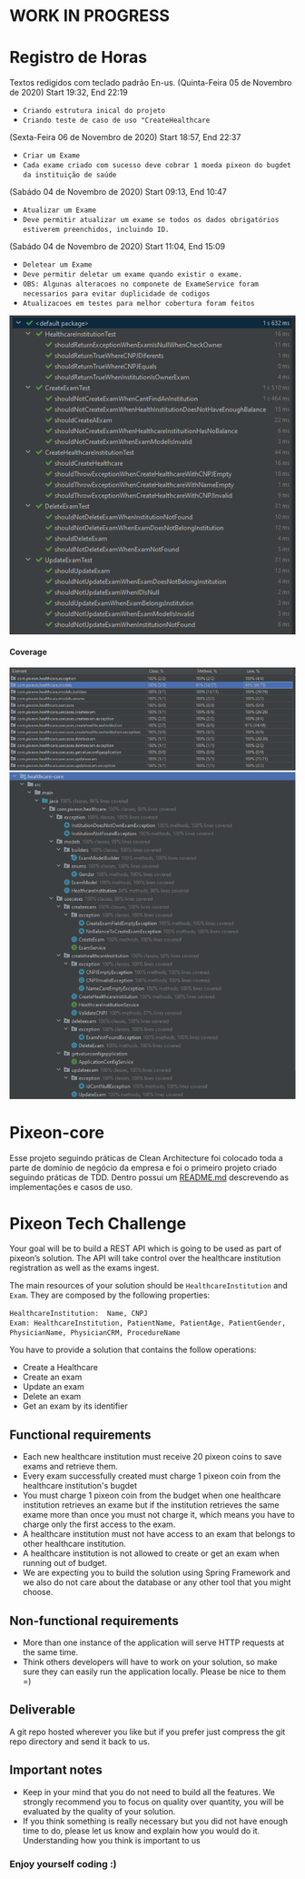 # WORK IN PROGRESS
# Registro de Horas
Textos redigidos com teclado padrão En-us.
(Quinta-Feira 05 de Novembro de 2020) Start 19:32, End 22:19
 - `Criando estrutura inical do projeto`
 - `Criando teste de caso de uso "CreateHealthcare`
 
 (Sexta-Feira 06 de Novembro de 2020) Start 18:57, End 22:37
  - `Criar um Exame`
  - `Cada exame criado com sucesso deve cobrar 1 moeda pixeon do bugdet da instituição de saúde`
 
 (Sabádo 04 de Novembro de 2020) Start 09:13, End 10:47
  - `Atualizar um Exame`
  - `Deve permitir atualizar um exame se todos os dados obrigatórios estiverem preenchidos, incluindo ID.`
   
 (Sabádo 04 de Novembro de 2020) Start 11:04, End 15:09
  - `Deletear um Exame`
  - `Deve permitir deletar um exame quando existir o exame.`
  - `OBS: Algunas alteracoes no componete de ExameService foram necessarios para evitar duplicidade de codigos`
  - `Atualizacoes em testes para melhor cobertura foram feitos`      
 
  ![](resources/coverage-tests.PNG)
 #### Coverage
  ![](resources/coverage-usecase-createhealthcare.PNG)
  ![](resources/coverage-packages.PNG)
 
# Pixeon-core
Esse projeto seguindo práticas de Clean Architecture foi colocado toda a parte de domínio de negócio da empresa
e foi o primeiro projeto criado seguindo práticas de TDD. Dentro possui um [README.md](/healthcare-core/README.md) descrevendo as implementações
e casos de uso.

















#


# Pixeon Tech Challenge

Your goal will be to build a REST API which is going to be used as part of pixeon’s solution. The API will take control over the healthcare institution registration as well as the exams ingest. 

The main resources of your solution should be `HealthcareInstitution` and  `Exam`. They are composed by the following properties: 

``HealthcareInstitution:  Name, CNPJ``  
``Exam: HealthcareInstitution, PatientName, PatientAge, PatientGender, PhysicianName, PhysicianCRM, ProcedureName``

You have to provide a solution that contains the follow operations: 

  * Create a Healthcare
  * Create an exam
  * Update an exam
  * Delete an exam 
  * Get an exam by its identifier

## Functional requirements

 * Each new healthcare institution must receive 20 pixeon coins to save exams and retrieve them.
 * Every exam successfully created must charge 1 pixeon coin from the healthcare institution's bugdet
 * You must charge 1 pixeon coin from the budget when one healthcare institution retrieves an exame but if the institution retrieves the same exame more than once you must not charge it, which means you have to charge only the first access to the exam.
 * A healthcare institution must not have access to an exam that belongs to other healthcare institution.
 * A healthcare institution is not allowed to create or get an exam when running out of budget. 
 * We are expecting you to build the solution using Spring Framework and we also do not care about the database or any other tool that you might choose.


## Non-functional requirements
 
 * More than one instance of the application will serve HTTP requests at the same time.
 * Think others developers will have to work on your solution, so make sure they can easily run the application locally. Please be nice to them  =)  

## Deliverable

A git repo hosted wherever you like but if you prefer just compress the git repo directory and send it back to us.

## Important notes

* Keep in your mind that you do not need to build all the features. We strongly recommend you to focus on quality over quantity, you will be evaluated by the quality of your solution.  
* If you think something is really necessary but you did not have enough time to do, please let us know and explain how you would do it. Understanding how you think is important to us 


### Enjoy yourself coding :)

